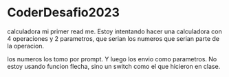 # CoderDesafio2023
calculadora
mi primer read me. Estoy intentando hacer una calculadora con 4 operaciones y 2 parametros, que serian los numeros que serian parte de la operacion.

los numeros los tomo por prompt. Y luego los envio como parametros. No estoy usando funcion flecha, sino un switch como el que hicieron en clase.
